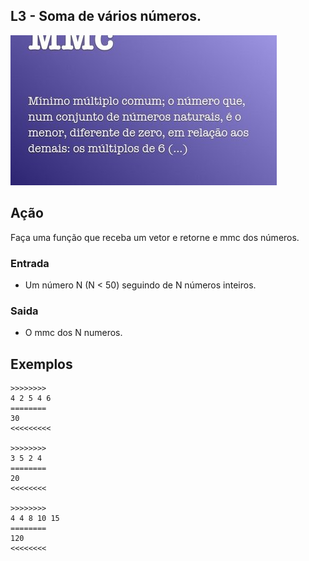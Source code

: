 ## L3 - Soma de vários números.

![](cover.jpg)
[](solver.py)

## Ação

Faça uma função que receba um vetor e retorne e mmc dos números.

### Entrada

*   Um número N (N < 50) seguindo de N números inteiros.

### Saida

*   O mmc dos N numeros.

## Exemplos

```
>>>>>>>>
4 2 5 4 6
========
30
<<<<<<<<<

>>>>>>>>
3 5 2 4
========
20
<<<<<<<<

>>>>>>>>
4 4 8 10 15
========
120
<<<<<<<<
```
